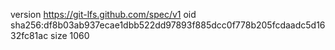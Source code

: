 version https://git-lfs.github.com/spec/v1
oid sha256:df8b03ab937ecae1dbb522dd97893f885dcc0f778b205fcdaadc5d1632fc81ac
size 1060
